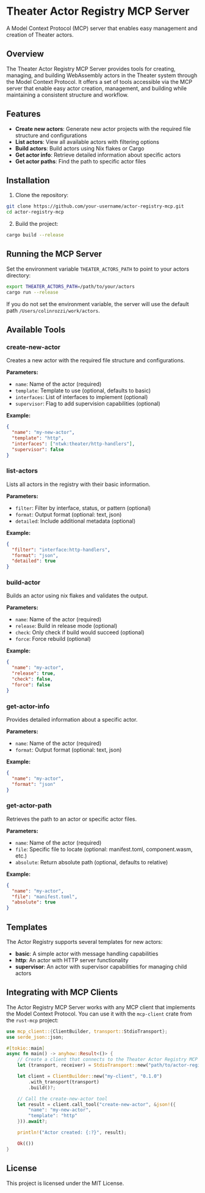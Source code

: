 # Theater Actor Registry MCP Server

A Model Context Protocol (MCP) server that enables easy management and creation of Theater actors.

## Overview

The Theater Actor Registry MCP Server provides tools for creating, managing, and building WebAssembly actors in the Theater system through the Model Context Protocol. It offers a set of tools accessible via the MCP server that enable easy actor creation, management, and building while maintaining a consistent structure and workflow.

## Features

- **Create new actors**: Generate new actor projects with the required file structure and configurations
- **List actors**: View all available actors with filtering options
- **Build actors**: Build actors using Nix flakes or Cargo
- **Get actor info**: Retrieve detailed information about specific actors
- **Get actor paths**: Find the path to specific actor files

## Installation

1. Clone the repository:
```bash
git clone https://github.com/your-username/actor-registry-mcp.git
cd actor-registry-mcp
```

2. Build the project:
```bash
cargo build --release
```

## Running the MCP Server

Set the environment variable `THEATER_ACTORS_PATH` to point to your actors directory:

```bash
export THEATER_ACTORS_PATH=/path/to/your/actors
cargo run --release
```

If you do not set the environment variable, the server will use the default path `/Users/colinrozzi/work/actors`.

## Available Tools

### create-new-actor

Creates a new actor with the required file structure and configurations.

**Parameters:**
- `name`: Name of the actor (required)
- `template`: Template to use (optional, defaults to basic)
- `interfaces`: List of interfaces to implement (optional)
- `supervisor`: Flag to add supervision capabilities (optional)

**Example:**
```json
{
  "name": "my-new-actor",
  "template": "http",
  "interfaces": ["ntwk:theater/http-handlers"],
  "supervisor": false
}
```

### list-actors

Lists all actors in the registry with their basic information.

**Parameters:**
- `filter`: Filter by interface, status, or pattern (optional)
- `format`: Output format (optional: text, json)
- `detailed`: Include additional metadata (optional)

**Example:**
```json
{
  "filter": "interface:http-handlers",
  "format": "json",
  "detailed": true
}
```

### build-actor

Builds an actor using nix flakes and validates the output.

**Parameters:**
- `name`: Name of the actor (required)
- `release`: Build in release mode (optional)
- `check`: Only check if build would succeed (optional)
- `force`: Force rebuild (optional)

**Example:**
```json
{
  "name": "my-actor",
  "release": true,
  "check": false,
  "force": false
}
```

### get-actor-info

Provides detailed information about a specific actor.

**Parameters:**
- `name`: Name of the actor (required)
- `format`: Output format (optional: text, json)

**Example:**
```json
{
  "name": "my-actor",
  "format": "json"
}
```

### get-actor-path

Retrieves the path to an actor or specific actor files.

**Parameters:**
- `name`: Name of the actor (required)
- `file`: Specific file to locate (optional: manifest.toml, component.wasm, etc.)
- `absolute`: Return absolute path (optional, defaults to relative)

**Example:**
```json
{
  "name": "my-actor",
  "file": "manifest.toml",
  "absolute": true
}
```

## Templates

The Actor Registry supports several templates for new actors:

- **basic**: A simple actor with message handling capabilities
- **http**: An actor with HTTP server functionality
- **supervisor**: An actor with supervisor capabilities for managing child actors

## Integrating with MCP Clients

The Actor Registry MCP Server works with any MCP client that implements the Model Context Protocol. You can use it with the `mcp-client` crate from the `rust-mcp` project:

```rust
use mcp_client::{ClientBuilder, transport::StdioTransport};
use serde_json::json;

#[tokio::main]
async fn main() -> anyhow::Result<()> {
    // Create a client that connects to the Theater Actor Registry MCP Server
    let (transport, receiver) = StdioTransport::new("path/to/actor-registry-mcp", vec![]);

    let client = ClientBuilder::new("my-client", "0.1.0")
        .with_transport(transport)
        .build()?;

    // Call the create-new-actor tool
    let result = client.call_tool("create-new-actor", &json!({
        "name": "my-new-actor",
        "template": "http"
    })).await?;

    println!("Actor created: {:?}", result);

    Ok(())
}
```

## License

This project is licensed under the MIT License.
